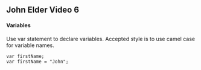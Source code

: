 ## John Elder Video 6

#### Variables

Use var statement to declare variables. Accepted style is to use camel case for variable names. 

    var firstName;
    var firstName = "John";
    
    
